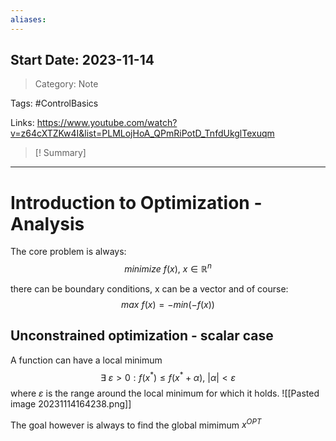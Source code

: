 ```yaml
---
aliases:
---
```

## Start Date: 2023-11-14

> Category: Note

Tags:
#ControlBasics 

Links:
https://www.youtube.com/watch?v=z64cXTZKw4I&list=PLMLojHoA_QPmRiPotD_TnfdUkglTexuqm

>[! Summary]
>

---
# Introduction to Optimization - Analysis
The core problem is always:
$$minimize\ f(x),\ x\in \mathbb{R}^{n}$$

there can be boundary conditions, x can be a vector and of course:
$$max\ f(x)=-min(-f(x))$$
## Unconstrained optimization - scalar case

A function can have a local minimum
$$\exists\ \varepsilon > 0: f(x^{*})\leq f(x^{*}+\alpha),\ |\alpha|<\varepsilon$$
where $\varepsilon$ is the range around the local minimum for which it holds.
![[Pasted image 20231114164238.png]]

The goal however is always to find the global mimimum $x^{OPT}$
